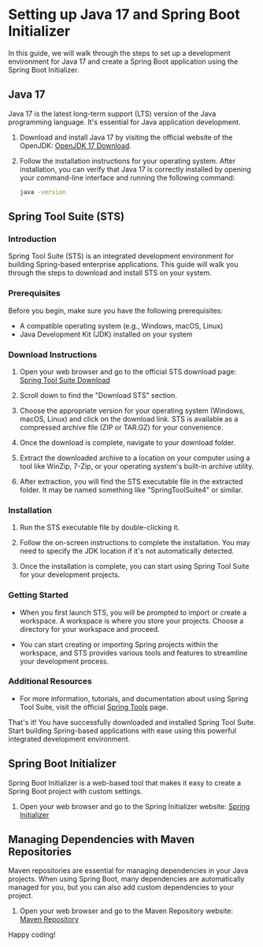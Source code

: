 # Setting up Java 17 and Spring Boot Initializer

In this guide, we will walk through the steps to set up a development environment for Java 17 and create a Spring Boot application using the Spring Boot Initializer.

## Java 17

Java 17 is the latest long-term support (LTS) version of the Java programming language. It's essential for Java application development.

1. Download and install Java 17 by visiting the official website of the OpenJDK: [OpenJDK 17 Download](https://www.oracle.com/in/java/technologies/downloads/#java17).

2. Follow the installation instructions for your operating system. After installation, you can verify that Java 17 is correctly installed by opening your command-line interface and running the following command:

   ```sh
   java -version

## Spring Tool Suite (STS)

### Introduction

Spring Tool Suite (STS) is an integrated development environment for building Spring-based enterprise applications. This guide will walk you through the steps to download and install STS on your system.

### Prerequisites

Before you begin, make sure you have the following prerequisites:

- A compatible operating system (e.g., Windows, macOS, Linux)
- Java Development Kit (JDK) installed on your system

### Download Instructions

1. Open your web browser and go to the official STS download page:
   [Spring Tool Suite Download](https://spring.io/tools)

2. Scroll down to find the "Download STS" section.

3. Choose the appropriate version for your operating system (Windows, macOS, Linux) and click on the download link. STS is available as a compressed archive file (ZIP or TAR.GZ) for your convenience.

4. Once the download is complete, navigate to your download folder.

5. Extract the downloaded archive to a location on your computer using a tool like WinZip, 7-Zip, or your operating system's built-in archive utility.

6. After extraction, you will find the STS executable file in the extracted folder. It may be named something like "SpringToolSuite4" or similar.

### Installation

1. Run the STS executable file by double-clicking it.

2. Follow the on-screen instructions to complete the installation. You may need to specify the JDK location if it's not automatically detected.

3. Once the installation is complete, you can start using Spring Tool Suite for your development projects.

### Getting Started

- When you first launch STS, you will be prompted to import or create a workspace. A workspace is where you store your projects. Choose a directory for your workspace and proceed.

- You can start creating or importing Spring projects within the workspace, and STS provides various tools and features to streamline your development process.

### Additional Resources

- For more information, tutorials, and documentation about using Spring Tool Suite, visit the official [Spring Tools](https://spring.io/tools) page.

That's it! You have successfully downloaded and installed Spring Tool Suite. Start building Spring-based applications with ease using this powerful integrated development environment.

## Spring Boot Initializer

Spring Boot Initializer is a web-based tool that makes it easy to create a Spring Boot project with custom settings.

1. Open your web browser and go to the Spring Initializer website: [Spring Initializer](https://start.spring.io/)

## Managing Dependencies with Maven Repositories

Maven repositories are essential for managing dependencies in your Java projects. When using Spring Boot, many dependencies are automatically managed for you, but you can also add custom dependencies to your project.

1. Open your web browser and go to the Maven Repository website: [Maven Repository](https://mvnrepository.com/)

Happy coding!
